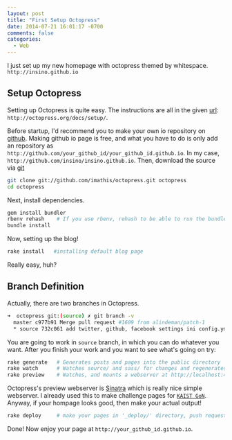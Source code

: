 ```yaml
---
layout: post
title: "First Setup Octopress"
date: 2014-07-21 16:01:17 -0700
comments: false
categories:
  - Web
---
```

I just set up my new homepage with octopress themed by whitespace.
`http://insino.github.io`

<!-- more -->

## <a id="setup"></a>Setup Octopress

Setting up Octopress is quite easy. The instructions are all in the given [url](http://octopress.org/docs/setup): `http://octopress.org/docs/setup/`.

Before startup, I'd recommend you to make your own io repository on [github](https://github.com). Making github io page is free, and what you have to do is only add an repository as
`http://github.com/your_github_id/your_github_id.github.io`. In my case, `http://github.com/insino/insino.github.io`. Then, download the source via [git](https://github.com/imathis/octopress)
``` sh
git clone git://github.com/imathis/octopress.git octopress
cd octopress
```

Next, install dependencies.
``` sh
gem install bundler
rbenv rehash    # If you use rbenv, rehash to be able to run the bundle command
bundle install
```

Now, setting up the blog!
``` sh
rake install   #installing default blog page
```

Really easy, huh?

## <a id="branch"></a>Branch Definition

Actually, there are two branches in Octopress.
``` sh
➜  octopress git:(source) ✗ git branch -v
  master c977b91 Merge pull request #1609 from alindeman/patch-1
  * source 732c061 add twitter, github, facebook settings ini config.yml
```

You are going to work in `source` branch, in which you can do whatever you want. After you finish your work and you want to see what's going on try:
``` sh
rake generate   # Generates posts and pages into the public directory
rake watch      # Watches source/ and sass/ for changes and regenerates
rake preview    # Watches, and mounts a webserver at http://localhost:4000
```

Octopress's preview webserver is [Sinatra](http://www.sinatrarb.com/) which is really nice simple webserver. I already used this to make challenge pages for [`KAIST GoN`](http://gon.kaist.ac.kr).
Anyway, if your hompage looks good, then make your actual output!
``` sh
rake deploy     # make your pages in '_deploy/' directory, push request on your master's branch
```

Done! Now enjoy your page at `http://your_github_id.github.io`.






